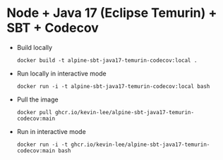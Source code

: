 # Node + Java 17 (Eclipse Temurin) + SBT + Codecov

* Build locally
  ```shell
  docker build -t alpine-sbt-java17-temurin-codecov:local .
  ```

* Run locally in interactive mode
  ```shell
  docker run -i -t alpine-sbt-java17-temurin-codecov:local bash
  ```

* Pull the image
  ```shell
  docker pull ghcr.io/kevin-lee/alpine-sbt-java17-temurin-codecov:main
  ```

* Run in interactive mode
  ```shell
  docker run -i -t ghcr.io/kevin-lee/alpine-sbt-java17-temurin-codecov:main bash
  ```
